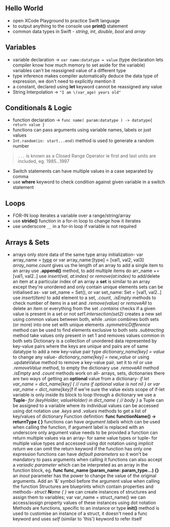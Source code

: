 ## Hello World
- open XCode Playground to practice Swift language
- to output anything to the console use **print()** statement
- common data types in Swift - *string*, *int*, *double*, *bool* and *array*

## Variables
- variable declaration → `var name:datatype = value`  (type declaration lets compiler know how much memory to set aside for the variable) variables can't be reassigned value of a different type
- type inference makes compiler automatically deduce the data type of expression, we don't need to explicitly mention it
- a constant, declared using **let** keyword cannot be reassigned any value
- String Interpolation → `"I am \(var_age) years old"`

## Conditionals & Logic
- function declaration → `func name( param:datatype ) -> datatype{ return value }`
- functions can pass arguments using variable names, labels or just values
- `Int.random(in: start...end)` method is used to generate a random number
> `...` is known as a Closed Range Operator ie first and last units are included, eg. 1985...1997
- Switch statements can have multiple values in a case separated by comma
- use **where** keyword to check condition against given variable in a switch statement

## Loops
- FOR-IN loop iterates a variable over a range/string/array
- use **stride()** function in a for-in loop to change how it iterates
- use underscore `__` in a for-in loop if variable is not required

## Arrays & Sets
- arrays only store data of the same type
array initialization- var array_name = [type]() or var array_name:[type] = [val1, val2, val3]
*array_name.count* gives us the length of an array
to add a single item to an array use **.append()** method, to add multiple items do arr_name += [val1, val2..]
use *insert(val, at:index)* or *remove(at:index)* to add/delete an item at a particular index of an array
a **set** is similar to an array except they're unordered and only contain unique elements
sets can be initialised as- var set_name = Set<type>(), or var set_name: Set = [val1, val2..]
use *insert(item)* to add element to a set, *.count*, *.isEmpty* methods to check number of items in a set and *.remove(value)* or *removeAll* to delete an item or everything from the set
*.contains* checks if a given value is present in a set or not
*set1.intersection(set2)* creates a new set using common values between both, while *.union* combines both sets (or more) into one set with unique elements
*.symmetricDifference* method can be used to find elements exclusive to both sets
*.subtracting* method take values only present in set 1 and removes values common in both sets
Dictionary is a collection of unordered data represented by key-value pairs where the keys are unique and pairs are of same datatype
to add a new key-value pair type *dictionary_name[key] = value*
to change any value- *dictionary_name[key] = new_value* or using .updateValue method
to remove a key-value pair, set it to *nil* or use *.removeValue* method, to empty the dictionary use *.removeAll* method
*.isEmpty* and *.count* methods work on all- arrays, sets, dictionaries
there are two ways of getting an **optional** value from a dictionary- 
*if let var_name = dict_name[key] { // runs if optional value is not nil }* or
*var var_name = dict_name[key]**!*** if we're sure the value exists
    scope of if-let variable is only inside its block
to loop through a dictionary we use a **Tuple**-  *for (keyHolder, valueHolder) in dict_name { // body }*
a Tuple can be assigned to a variable where its individual values can be accessed using dot notation
use *.keys* and *.values* methods to get a list of key/values of dictionary
Function definition:  **func functionName() -> returnType { }**
functions can have *argument labels* which can be used when calling the function, if argument label is replaced with an underscore only argument value needs to be provided
a function can return multiple values via an array- for same value types or tuple- for multiple value types and accessed using dot notation
using *implicit return* we can omit the return keyword if the function has only one expression
functions can have *default parameters* so it won't be mandatory to pass arguments when calling it
functions can also accept a *variadic parameter* which can be interpreted as an array in the function block, eg. **func func_name (param_name: param_type...) {}**
an *inout* parameter has the power to change the value of the original arguments. Add an '&' symbol before the argument value when calling the function
Structures are blueprints which contain properties and methods- *struct **N**ame { }*
we can create instances of structures and assign them to variables;  var var_name = struct_name()
we can access/assign property values of these instances using dot notation
Methods are functions, specific to an instance or type
**init()** method is used to customise an instance of a struct, it doesn't need a func keyword and uses *self* (similar to 'this') keyword to refer itself
